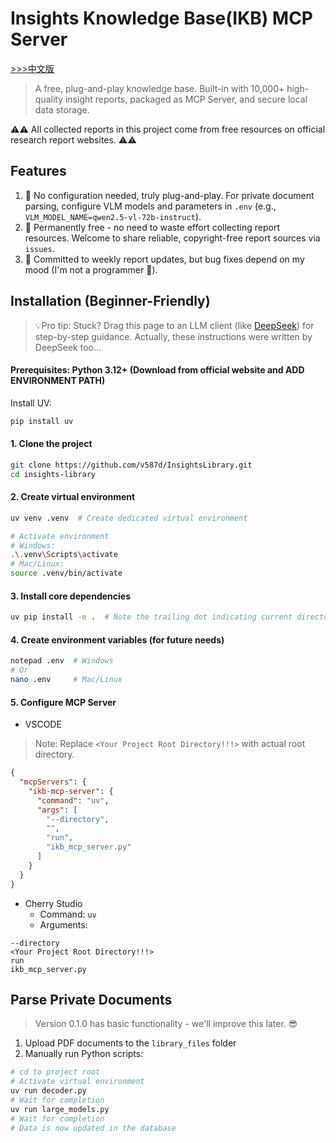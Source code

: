 # Insights Knowledge Base(IKB) MCP Server
[>>>中文版](https://github.com/v587d/InsightsLibrary/blob/main/README_CN.md)
> A free, plug-and-play knowledge base. Built-in with 10,000+ high-quality insight reports, packaged as MCP Server, and secure local data storage.

⚠️⚠️ All collected reports in this project come from free resources on official research report websites. ⚠️⚠️
## Features
1. 🍾 No configuration needed, truly plug-and-play. For private document parsing, configure VLM models and parameters in `.env` (e.g., `VLM_MODEL_NAME=qwen2.5-vl-72b-instruct`).
2. 🦉 Permanently free - no need to waste effort collecting report resources. Welcome to share reliable, copyright-free report sources via `issues`.
3. 📢 Committed to weekly report updates, but bug fixes depend on my mood (I'm not a programmer 🤭).

## Installation (Beginner-Friendly)

>💡Pro tip: Stuck? Drag this page to an LLM client (like [DeepSeek](https://chat.deepseek.com/)) for step-by-step guidance. Actually, these instructions were written by DeepSeek too...

#### Prerequisites: Python 3.12+ (Download from official website and ADD ENVIRONMENT PATH)

Install UV:

```BASH
pip install uv
```

#### 1. Clone the project

```BASH
git clone https://github.com/v587d/InsightsLibrary.git
cd insights-library
```

#### 2. Create virtual environment

```BASH
uv venv .venv  # Create dedicated virtual environment

# Activate environment
# Windows:
.\.venv\Scripts\activate
# Mac/Linux:
source .venv/bin/activate
```

#### 3. Install core dependencies

```BASH
uv pip install -e .  # Note the trailing dot indicating current directory
```

#### 4. Create environment variables (for future needs)

```BASH
notepad .env  # Windows
# Or
nano .env     # Mac/Linux
```

#### 5. Configure MCP Server

- VSCODE
> Note: Replace `<Your Project Root Directory!!!>` with actual root directory.
```json
{
  "mcpServers": {
    "ikb-mcp-server": {
      "command": "uv",
      "args": [
        "--directory",
        "", 
        "run",
        "ikb_mcp_server.py"
      ]
    }
  }
}
```
- Cherry Studio
    - Command: `uv`
    - Arguments: 
```text
--directory
<Your Project Root Directory!!!>
run
ikb_mcp_server.py
```

## Parse Private Documents
> Version 0.1.0 has basic functionality - we'll improve this later. 😎
1. Upload PDF documents to the `library_files` folder
2. Manually run Python scripts:

```Bash
# cd to project root
# Activate virtual environment
uv run decoder.py
# Wait for completion
uv run large_models.py
# Wait for completion
# Data is now updated in the database
```